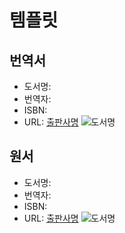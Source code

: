 # 템플릿

## 번역서
* 도서명: 
* 번역자: 
* ISBN: 
* URL: [출판사명](http://호스트/경로)
![도서명](http://호스트:포트/경로)

## 원서
* 도서명: 
* 번역자: 
* ISBN: 
* URL: [출판사명](http://호스트/경로)
![도서명](http://호스트:포트/경로)
